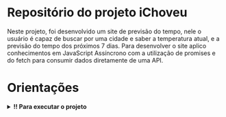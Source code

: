 # Repositório do projeto iChoveu

  Neste projeto, foi desenvolvido um site de previsão do tempo, nele o usuário é capaz de buscar por uma cidade e saber a temperatura atual, e a previsão do tempo dos próximos 7 dias. Para desenvolver o site aplico conhecimentos em JavaScript Assíncrono com a utilização de promises e do fetch para consumir dados diretamente de uma API.

# Orientações

<details>
  <summary><strong>‼️ Para executar o projeto</strong></summary><br />

1. Clone o repositório

  * Use o comando: `git clone git@github.com:renanmarquesgarcia/iChoveu.git`.
  * Entre na pasta do repositório que você acabou de clonar:
    * `cd iChoveu`

2. Instale as dependências

  * `npm install`.
  
3. Crie uma branch a partir da branch principal

  * Exemplo: `git checkout -b nome-da-sua-branch`

4. Acesso a API

  * Para acessar a API é necessário criar uma conta no [WeatherAPI](https://www.weatherapi.com/signup.aspx) e gerar uma chave de API.
  * Crie um arquivo `.env` na raiz do projeto, copie a chave gerada pela api e cole no arquivo `.env` como valor da variável `VITE_TOKEN`
    * Exemplo: `VITE_TOKEN=chave-gerada-pela-API`

5. Execute o comando `npm run dev` para ver a aplicação funcionando

</details>

